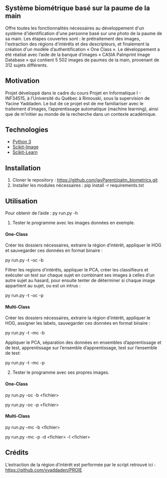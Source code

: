 ## Système biométrique basé sur la paume de la main
Offre toutes les fonctionnalités nécessaires au développement d'un système d'identification d'une personne basé sur une photo de la paume de sa main. Les étapes couvertes sont : le prétraitement des images, l'extraction des régions d'intérêts et des descripteurs, et finalement la création d'un modèle d’authentification « One Class ». Le développement a été réalisé avec l’aide de la banque d’images « CASIA Palmprint Image Database » qui contient 5 502 images de paumes de la main, provenant de 312 sujets différents.

## Motivation
Projet développé dans le cadre du cours Projet en Informatique I - INF34515, à l’Université du Québec à Rimouski, sous la supervision de Yacine Yaddaden. Le but de ce projet est de me familiariser avec le traitement d’images, l’apprentissage automatique (machine learning), ainsi que de m’initier au monde de la recherche dans un contexte académique.

## Technologies
- [Python 3]( https://www.python.org/downloads/)
- [Scikit-Image]( https://scikit-image.org/)
- [Scikit-Learn]( https://scikit-learn.org/stable/)

## Installation
1.	Cloner le repository : https://github.com/jayParent/palm_biometrics.git
2.	Installer les modules nécessaires : pip install -r requirements.txt

## Utilisation
Pour obtenir de l’aide : 
py run.py -h

1.	Tester le programme avec les images données en exemple.
#### One-Class
Créer les dossiers nécessaires, extraire la région d’intérêt, appliquer le HOG et sauvegarder ces données en format binaire : 

py run.py -t -oc -b

Filtrer les regions d’intérêts, appliquer le PCA, créer les classifieurs et exécuter un test sur chaque sujet en combinant ses images à celles d’un autre sujet au hasard, pour ensuite tenter de déterminer si chaque image appartient au sujet, ou est un intrus : 

py run.py -t -oc -p

#### Multi-Class
Créer les dossiers nécessaires, extraire la région d’intérêt, appliquer le HOG, assigner les labels, sauvegarder ces données en format binaire : 

py run.py -t -mc -b

Appliquer le PCA, séparation des données en ensembles d’apprentissage et de test, apprentissage sur l’ensemble d’apprentissage, test sur l’ensemble de test:

py run.py -t -mc -p

2.	Tester le programme avec ses propres images.
#### One-Class
py run.py -oc -b &lt;fichier&gt;

py run.py -oc -p &lt;fichier&gt; 

#### Multi-Class
py run.py -mc -b &lt;fichier&gt;

py run.py -mc -p -d &lt;fichier&gt; -l &lt;fichier&gt;

## Crédits
L’extraction de la région d’intérêt est performée par le script retrouvé ici :
https://github.com/yyaddaden/PROIE
